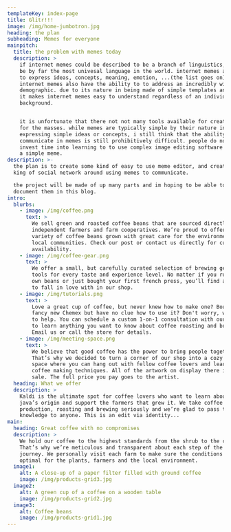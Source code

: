 ```yaml
---
templateKey: index-page
title: Glitr!!!
image: /img/home-jumbotron.jpg
heading: the plan
subheading: Memes for everyone
mainpitch:
  title: the problem with memes today
  description: >
    if internet memes could be described to be a branch of linguistics, it would
    be by far the most univesal language in the world. internet memes are able
    to express ideas, concepts, meaning, emotion, ...(the list goes on).
    internet memes also have the ability to to address an incredibly wide
    demographic. due to its nature in being made of simple templates and rules,
    it makes internet memes easy to understand regardless of an individuals
    background.


    it is unfortunate that there not not many tools available for creating memes
    for the masses. while memes are typically simple by their nature in
    expressing simple ideas or concepts, i still think that the ability to
    communicate in memes is still prohibitively difficult. people do not want to
    invest time into learning to to use complex image editing software to create
    a simple meme.
description: >-
  the plan is to create some kind of easy to use meme editor, and create some
  king of social network around using memes to communicate.

  the project will be made of up many parts and im hoping to be able to fully
  document them in this blog.
intro:
  blurbs:
    - image: /img/coffee.png
      text: >
        We sell green and roasted coffee beans that are sourced directly from
        independent farmers and farm cooperatives. We’re proud to offer a
        variety of coffee beans grown with great care for the environment and
        local communities. Check our post or contact us directly for current
        availability.
    - image: /img/coffee-gear.png
      text: >
        We offer a small, but carefully curated selection of brewing gear and
        tools for every taste and experience level. No matter if you roast your
        own beans or just bought your first french press, you’ll find a gadget
        to fall in love with in our shop.
    - image: /img/tutorials.png
      text: >
        Love a great cup of coffee, but never knew how to make one? Bought a
        fancy new Chemex but have no clue how to use it? Don't worry, we’re here
        to help. You can schedule a custom 1-on-1 consultation with our baristas
        to learn anything you want to know about coffee roasting and brewing.
        Email us or call the store for details.
    - image: /img/meeting-space.png
      text: >
        We believe that good coffee has the power to bring people together.
        That’s why we decided to turn a corner of our shop into a cozy meeting
        space where you can hang out with fellow coffee lovers and learn about
        coffee making techniques. All of the artwork on display there is for
        sale. The full price you pay goes to the artist.
  heading: What we offer
  description: >
    Kaldi is the ultimate spot for coffee lovers who want to learn about their
    java’s origin and support the farmers that grew it. We take coffee
    production, roasting and brewing seriously and we’re glad to pass that
    knowledge to anyone. This is an edit via identity...
main:
  heading: Great coffee with no compromises
  description: >
    We hold our coffee to the highest standards from the shrub to the cup.
    That’s why we’re meticulous and transparent about each step of the coffee’s
    journey. We personally visit each farm to make sure the conditions are
    optimal for the plants, farmers and the local environment.
  image1:
    alt: A close-up of a paper filter filled with ground coffee
    image: /img/products-grid3.jpg
  image2:
    alt: A green cup of a coffee on a wooden table
    image: /img/products-grid2.jpg
  image3:
    alt: Coffee beans
    image: /img/products-grid1.jpg
---
```


